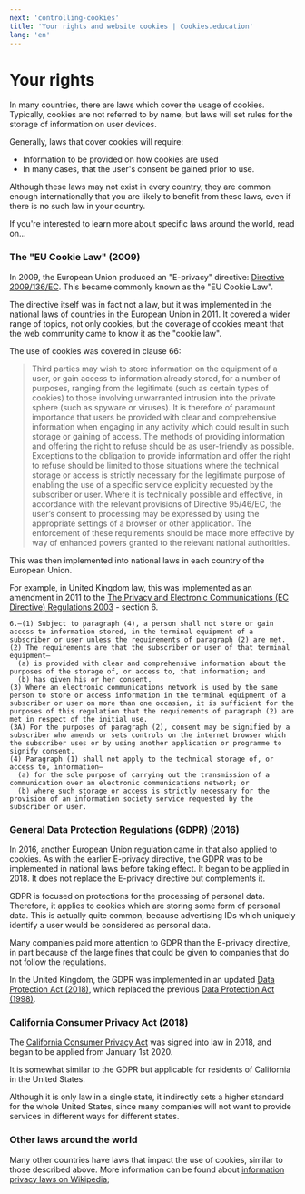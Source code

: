 ```yaml
---
next: 'controlling-cookies'
title: 'Your rights and website cookies | Cookies.education'
lang: 'en'
---
```


# Your rights

In many countries, there are laws which cover the usage of cookies. Typically, cookies are not referred to by name, but laws will set rules for the storage of information on user devices.

Generally, laws that cover cookies will require:

 - Information to be provided on how cookies are used
 - In many cases, that the user's consent be gained prior to use.
 
Although these laws may not exist in every country, they are common enough internationally that you are likely to benefit from these laws, even if there is no such law in your country.

If you're interested to learn more about specific laws around the world, read on...

### The "EU Cookie Law" (2009)

In 2009, the European Union produced an "E-privacy" directive: [Directive 2009/136/EC](https://edps.europa.eu/node/3082). This became commonly known as the "EU Cookie Law". 

The directive itself was in fact not a law, but it was implemented in the national laws of countries in the European Union in 2011. It covered a wider range of topics, not only cookies, but the coverage of cookies meant that the web community came to know it as the "cookie law".

The use of cookies was covered in clause 66:

> Third parties may wish to store information on the equipment of a user, or gain access  to information already stored, for a number of purposes, ranging from the legitimate (such as certain types of cookies) to those involving unwarranted intrusion into the private sphere (such as spy­ware or viruses). It is therefore of paramount importance that users be provided with clear and comprehensive information when engaging in any activity which could result in such storage or gaining of access. The methods of providing information and offering the right to refuse should be as user-friendly as possible. Exceptions to the obligation to provide information and offer the right to refuse should be limited to those situations where the technical storage or access is strictly necessary for the legitimate purpose of enabling the use of a specific service explicitly requested by the subscriber or user. Where it is technically possible and effective, in accordance with the relevant provisions of Directive 95/46/EC, the user’s consent to processing may be expressed by using the appropriate settings of a browser or other application. The enforcement of these requirements should be made more effective by way of enhanced powers granted to the relevant national authorities.

This was then implemented into national laws in each country of the European Union. 

For example, in United Kingdom law, this was implemented as an amendment in 2011 to the [The Privacy and Electronic Communications (EC Directive) Regulations 2003](http://www.legislation.gov.uk/uksi/2003/2426) - section 6. 

    6.—(1) Subject to paragraph (4), a person shall not store or gain access to information stored, in the terminal equipment of a subscriber or user unless the requirements of paragraph (2) are met.
    (2) The requirements are that the subscriber or user of that terminal equipment—
      (a) is provided with clear and comprehensive information about the purposes of the storage of, or access to, that information; and
      (b) has given his or her consent.
    (3) Where an electronic communications network is used by the same person to store or access information in the terminal equipment of a subscriber or user on more than one occasion, it is sufficient for the purposes of this regulation that the requirements of paragraph (2) are met in respect of the initial use.
    (3A) For the purposes of paragraph (2), consent may be signified by a subscriber who amends or sets controls on the internet browser which the subscriber uses or by using another application or programme to signify consent.
    (4) Paragraph (1) shall not apply to the technical storage of, or access to, information—
      (a) for the sole purpose of carrying out the transmission of a communication over an electronic communications network; or
      (b) where such storage or access is strictly necessary for the provision of an information society service requested by the subscriber or user.

### General Data Protection Regulations (GDPR) (2016)

In 2016, another European Union regulation came in that also applied to cookies. As with the earlier E-privacy directive, the GDPR was to be implemented in national laws before taking effect. It began to be applied in 2018. It does not replace the E-privacy directive but complements it.

GDPR is focused on protections for the processing of personal data. Therefore, it applies to cookies which are storing some form of personal data. This is actually quite common, because advertising IDs which uniquely identify a user would be considered as personal data.

Many companies paid more attention to GDPR than the E-privacy directive, in part because of the large fines that could be given to companies that do not follow the regulations.

In the United Kingdom, the GDPR was implemented in an updated [Data Protection Act (2018)](https://www.gov.uk/government/collections/data-protection-act-2018), which replaced the previous [Data Protection Act (1998)](https://en.wikipedia.org/wiki/Data_Protection_Act_1998).

### California Consumer Privacy Act (2018)

The [California Consumer Privacy Act](https://en.wikipedia.org/wiki/California_Consumer_Privacy_Act) was signed into law in 2018, and began to be applied from January 1st 2020.

It is somewhat similar to the GDPR but applicable for residents of California in the United States.

Although it is only law in a single state, it indirectly sets a higher standard for the whole United States, since many companies will not want to provide services in different ways for different states.

### Other laws around the world

Many other countries have laws that impact the use of cookies, similar to those described above. More information can be found about [information privacy laws on Wikipedia](https://en.wikipedia.org/wiki/Information_privacy_law);
